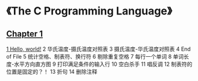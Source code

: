 # 《The C Programming Language》
## [Chapter 1](https://github.com/PokerKight/Peck/tree/master/practice/Chapter%201)
[1 Hello, world!](https://github.com/PokerKight/Peck/blob/master/practice/Chapter%201/1.c)
2 华氏温度-摄氏温度对照表
3 摄氏温度-华氏温度对照表
4 End of File
5 统计空格、制表符、换行符
6 剔除重复空格
7 每行一个单词
8 单词长度-水平方向直方图
9 打印满足条件的输入行
10 空白杀手
11 唱反调
12 制表符的位置是固定的？！
13 折句
14 删除注释
